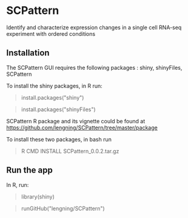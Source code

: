 # SCPattern
Identify and characterize expression changes in a single cell RNA-seq experiment with ordered conditions

## Installation
The SCPattern GUI requires the following packages : shiny, shinyFiles, SCPattern

To install the shiny packages, in R run:

> install.packages("shiny")

> install.packages("shinyFiles")

SCPattern R package and its vignette could be found at https://github.com/lengning/SCPattern/tree/master/package

To install these two packages, in bash run 

> R CMD INSTALL SCPattern_0.0.2.tar.gz


## Run the app

In R, run:

> library(shiny)

> runGitHub("lengning/SCPattern")
